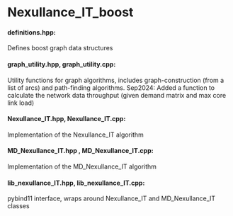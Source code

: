 # Nexullance_IT_boost

#### definitions.hpp: 
Defines boost graph data structures

#### graph_utility.hpp, graph_utility.cpp: 
Utility functions for graph algorithms, includes graph-construction (from a list of arcs) and path-finding algorithms.
Sep2024: Added a function to calculate the network data throughput (given demand matrix and max core link load)

#### Nexullance_IT.hpp, Nexullance_IT.cpp: 
Implementation of the Nexullance_IT algorithm

#### MD_Nexullance_IT.hpp , MD_Nexullance_IT.cpp: 
Implementation of the MD_Nexullance_IT algorithm
  
#### lib_nexullance_IT.hpp, lib_nexullance_IT.cpp: 
pybind11 interface, wraps around Nexullance_IT and MD_Nexullance_IT classes
 





